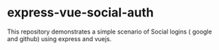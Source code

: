 # express-vue-social-auth
This repository demonstrates a simple scenario of Social logins ( google and github) using express and vuejs. 
